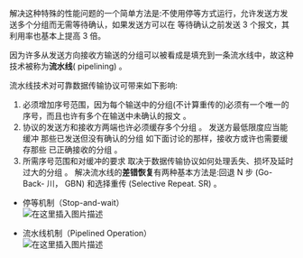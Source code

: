 解决这种特殊的性能问题的一个简单方法是:不使用停等方式运行，允许发送方发送多个分组而无需等待确认，如果发送方可以在 等待确认之前发送 3 个报文，其利用率也基本上提高 3 倍。 

因为许多从发送方向接收方输送的分组可以被看成是填充到一条流水线中，故这种技术被称为**流水线**( pipelining) 。

流水线技术对可靠数据传输协议可带来如下影响: 
1. 必须增加序号范围，因为每个输送中的分组(不计算重传的)必须有一个唯一的序号，而且也许有多个在输送中未确认的报文 。
2. 协议的发送方和接收方两端也许必须缓存多个分组 。 发送方最低限度应当能缓冲 那些已发送但没有确认的分组  如下面讨论的那样，接收方或许也需要缓存那些 已正确接收的分组 。 
3. 所需序号范围和对缓冲的要求 取决于数据传输协议如何处理丢失、损坏及延时过大的分组 。 解决流水线的**差错恢复**有两种基本方法是:回退 N 步 (Go- Back- 川， GBN) 和选择重传 (Selective Repeat. SR) 。



-   停等机制（Stop-and-wait）  
    ![在这里插入图片描述](https://img-blog.csdnimg.cn/dab54a20e82b4a48aed835092eabbf2b.png)
    
-   流水线机制（Pipelined Operation）  
    ![在这里插入图片描述](https://img-blog.csdnimg.cn/de5f8bc11bda4be1ad62c42191e9d5a5.png)